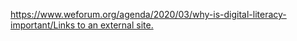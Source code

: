 [https://www.weforum.org/agenda/2020/03/why-is-digital-literacy-important/Links to an external site.](https://www.weforum.org/agenda/2020/03/why-is-digital-literacy-important/)

